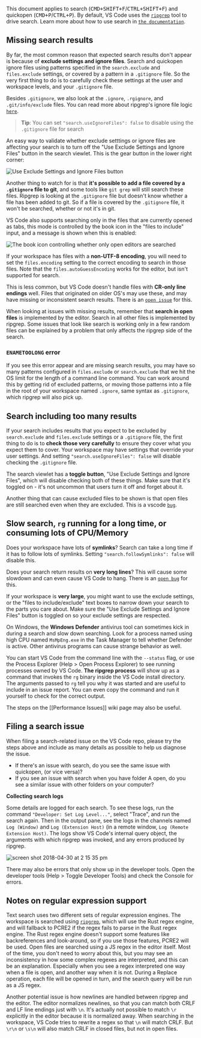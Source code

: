 This document applies to search (<kbd>CMD+SHIFT+F</kbd>/<kbd>CTRL+SHIFT+F</kbd>)
and quickopen (<kbd>CMD+P</kbd>/<kbd>CTRL+P</kbd>). By default, VS Code uses the
[`ripgrep`](HTTPS://github.com/BurntSushi/ripgrep) tool to drive search. Learn
more about how to use search in
[`the documentation`](HTTPS://code.visualstudio.com/docs/editor/codebasics#_search-across-files).

## Missing search results

By far, the most common reason that expected search results don't appear is
because of **exclude settings and ignore files**. Search and quickopen ignore
files using patterns specified in the `search.exclude` and `files.exclude`
settings, or covered by a pattern in a `.gitignore` file. So the very first
thing to do is to carefully check these settings at the user and workspace
levels, and your `.gitignore` file.

Besides `.gitignore`, we also look at the `.ignore`, `.rgignore`, and
`.git/info/exclude` files. You can read more about ripgrep's ignore file logic
[`here`](HTTPS://github.com/BurntSushi/ripgrep/blob/master/GUIDE.md#automatic-filtering).

> **Tip**: You can set `"search.useIgnoreFiles": false` to disable using the
> `.gitignore` file for search

An easy way to validate whether exclude setttings or ignore files are affecting
your search is to turn off the "Use Exclude Settings and Ignore Files" button in
the search viewlet. This is the gear button in the lower right corner:

![`Use Exclude Settings and Ignore Files button`](HTTPS://user-images.githubusercontent.com/8586769/132767680-dd9048dc-beef-4849-a5cd-2cfadcd01e19.png)

Another thing to watch for is that **it's possible to add a file covered by a
`.gitignore` file to git**, and some tools like `git grep` will still search
these files. Ripgrep is looking at the `.gitignore` file but doesn't know
whether a file has been added to git. So if a file is covered by the
`.gitignore` file, it won't be searched, whether or not it's in git.

VS Code also supports searching only in the files that are currently opened as
tabs, this mode is controlled by the book icon in the "files to include" input,
and a message is shown when this is enabled:

![`The book icon controlling whether only open editors are searched`](HTTPS://user-images.githubusercontent.com/8586769/132784916-880415ce-ff7c-4e13-a50c-58d5ee7bfa49.png)

If your workspace has files with a **non-UTF-8 encoding**, you will need to set
the `files.encoding` setting to the correct encoding to search in those files.
Note that the `files.autoGuessEncoding` works for the editor, but isn't
supported for search.

This is less common, but VS Code doesn't handle files with **CR-only line
endings** well. Files that originated on older OS's may use these, and may have
missing or inconsistent search results. There is an
[`open issue`](HTTPS://github.com/Microsoft/vscode/issues/35797) for this.

When looking at issues with missing results, remember that **search in open
files** is implemented by the editor. Search in all other files is implemented
by ripgrep. Some issues that look like search is working only in a few random
files can be explained by a problem that only affects the ripgrep side of the
search.

### `ENAMETOOLONG` error

If you see this error appear and are missing search results, you may have so
many patterns configured in `files.exclude` or `search.exclude` that we hit the
OS limit for the length of a command line command. You can work around this by
getting rid of excluded patterns, or moving those patterns into a file in the
root of your workspace named `.ignore`, same syntax as `.gitignore`, which
ripgrep will also pick up.

## Search including too many results

If your search includes results that you expect to be excluded by
`search.exclude` and `files.exclude` settings or a `.gitignore` file, the first
thing to do is to **check those very carefully** to ensure they cover what you
expect them to cover. Your workspace may have settings that override your user
settings. And setting `"search.useIgnoreFiles": false` will disable checking the
`.gitignore` file.

The search viewlet has a **toggle button**, "Use Exclude Settings and Ignore
Files", which will disable checking both of these things. Make sure that it's
toggled on - it's not uncommon that users turn it off and forget about it.

Another thing that can cause excluded files to be shown is that open files are
still searched even when they are excluded. This is a vscode
[`bug`](HTTPS://github.com/Microsoft/vscode/issues/31819).

## Slow search, `rg` running for a long time, or consuming lots of CPU/Memory

Does your workspace have lots of **symlinks**? Search can take a long time if it
has to follow lots of symlinks. Setting `"search.followSymlinks": false` will
disable this.

Does your search return results on **very long lines**? This will cause some
slowdown and can even cause VS Code to hang. There is an
[`open bug`](HTTPS://github.com/Microsoft/vscode/issues/31551) for this.

If your workspace is **very large**, you might want to use the exclude settings,
or the "files to include/exclude" text boxes to narrow down your search to the
parts you care about. Make sure the "Use Exclude Settings and Ignore Files"
button is toggled on so your exclude settings are respected.

On Windows, the **Windows Defender** antivirus tool can sometimes kick in during
a search and slow down searching. Look for a process named using high CPU named
`MsMpEng.exe` in the Task Manager to tell whether Defender is active. Other
antivirus programs can cause strange behavior as well.

You can start VS Code from the command line with the `--status` flag, or use the
Process Explorer (Help > Open Process Explorer) to see running processes owned
by VS Code. **The ripgrep process** will show up as a command that invokes the
`rg` binary inside the VS Code install directory. The arguments passed to `rg`
tell you why it was started and are useful to include in an issue report. You
can even copy the command and run it yourself to check for the correct output.

The steps on the [[Performance Issues]] wiki page may also be useful.

## Filing a search issue

When filing a search-related issue on the VS Code repo, please try the steps
above and include as many details as possible to help us diagnose the issue.

-   If there's an issue with search, do you see the same issue with quickopen,
    (or vice versa)?
-   If you see an issue with search when you have folder A open, do you see a
    similar issue with other folders on your computer?

**Collecting search logs**

Some details are logged for each search. To see these logs, run the command
`"Developer: Set Log Level..."`, select "Trace", and run the search again. Then
in the output pane, see the logs in the channels named `Log (Window)` and
`Log (Extension Host)` (in a remote window, `Log (Remote Extension Host)`. The
logs show VS Code's internal query object, the arguments with which ripgrep was
invoked, and any errors produced by ripgrep.

![`screen shot 2018-04-30 at 2 15 35 pm`](HTTPS://user-images.githubusercontent.com/323878/39452722-1e2a6f48-4c88-11e8-84f8-5afad938d357.png)

There may also be errors that only show up in the developer tools. Open the
developer tools (Help > Toggle Developer Tools) and check the Console for
errors.

## Notes on regular expression support

Text search uses two different sets of regular expression engines. The workspace
is searched using [`ripgrep`](HTTPS://github.com/BurntSushi/ripgrep), which will
use the Rust regex engine, and will fallback to PCRE2 if the regex fails to
parse in the Rust regex engine. The Rust regex engine doesn't support some
features like backreferences and look-around, so if you use those features,
PCRE2 will be used. Open files are searched using a JS regex in the editor
itself. Most of the time, you don't need to worry about this, but you may see an
inconsistency in how some complex regexes are interpreted, and this can be an
explanation. Especially when you see a regex interpreted one way when a file is
open, and another way when it is not. During a Replace operation, each file will
be opened in turn, and the search query will be run as a JS regex.

Another potential issue is how newlines are handled between ripgrep and the
editor. The editor normalizes newlines, so that you can match both CRLF and LF
line endings just with `\n`. It's actually not possible to match `\r` explicitly
in the editor because it is normalized away. When searching in the workspace, VS
Code tries to rewrite a regex so that `\n` will match CRLF. But `\r\n` or `\s\n`
will also match CRLF in closed files, but not in open files.
